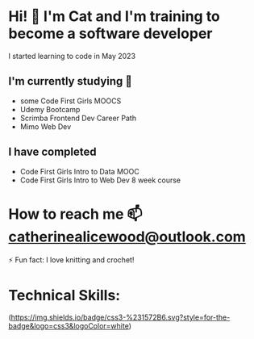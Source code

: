 # Hi! 👋 I'm Cat and I'm training to become a software developer
I started learning to code in May 2023
## I'm currently studying 🔭 
- some Code First Girls MOOCS
- Udemy Bootcamp
- Scrimba Frontend Dev Career Path
- Mimo Web Dev
## I have completed
- Code First Girls Intro to Data MOOC
- Code First Girls Intro to Web Dev 8 week course

# How to reach me 📫 catherinealicewood@outlook.com

⚡ Fun fact: I love knitting and crochet!

# Technical Skills:
(https://img.shields.io/badge/css3-%231572B6.svg?style=for-the-badge&logo=css3&logoColor=white)

<!--
**CatherineAliceWood/CatherineAliceWood** is a ✨ _special_ ✨ repository because its `README.md` (this file) appears on your GitHub profile.

Here are some ideas to get you started:

###

